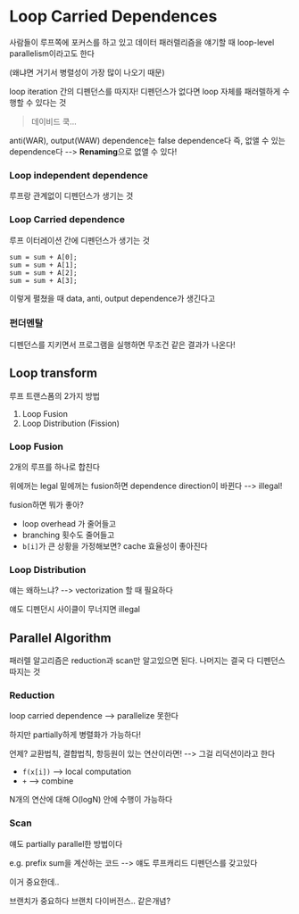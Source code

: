 # Loop Carried Dependences

사람들이 루프쪽에 포커스를 하고 있고
데이터 패러렐리즘을 얘기할 때 loop-level parallelism이라고도 한다

(왜냐면 거기서 병렬성이 가장 많이 나오기 때문)

loop iteration 간의 디펜던스를 따지자!
디펜던스가 없다면 loop 자체를 패러렐하게 수행할 수 있다는 것

> 데이비드 쿡...

anti(WAR), output(WAW) dependence는 false dependence다
즉, 없앨 수 있는 dependence다 --> **Renaming**으로 없앨 수 있다!

### Loop independent dependence

루프랑 관계없이 디펜던스가 생기는 것

### Loop Carried dependence

루프 이터레이션 간에 디펜던스가 생기는 것

```
sum = sum + A[0];
sum = sum + A[1];
sum = sum + A[2];
sum = sum + A[3];
```
이렇게 펼쳤을 때 data, anti, output dependence가 생긴다고

### 펀더멘탈

디펜던스를 지키면서 프로그램을 실행하면 무조건 같은 결과가 나온다!

## Loop transform

루프 트랜스폼의 2가지 방법

1. Loop Fusion
2. Loop Distribution (Fission)

### Loop Fusion
2개의 루프를 하나로 합친다

위에꺼는 legal
밑에꺼는 fusion하면 dependence direction이 바뀐다 --> illegal!

fusion하면 뭐가 좋아?
- loop overhead 가 줄어들고
- branching 횟수도 줄어들고
- `b[i]`가 큰 상황을 가정해보면? cache 효율성이 좋아진다

### Loop Distribution

얘는 왜하느냐? --> vectorization 할 때 필요하다

얘도 디펜던시 사이클이 무너지면 illegal

## Parallel Algorithm

패러렐 알고리즘은 reduction과 scan만 알고있으면 된다.
나머지는 결국 다 디펜던스 따지는 것

### Reduction

loop carried dependence --> parallelize 못한다

하지만 partially하게 병렬화가 가능하다!

언제? 교환법칙, 결합법칙, 항등원이 있는 연산이라면!
--> 그걸 리덕션이라고 한다

- `f(x[i])` --> local computation
- `+` --> combine

N개의 연산에 대해 O(logN) 안에 수행이 가능하다

### Scan

얘도 partially parallel한 방법이다

e.g. prefix sum을 계산하는 코드 --> 얘도 루프캐리드 디펜던스를 갖고있다

이거 중요한데..

브랜치가 중요하다 브랜치 다이버전스.. 같은개념?
